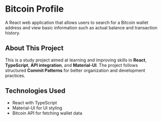 # Bitcoin Profile 
A React web application that allows users to search for a Bitcoin wallet address and view basic information such as actual balance and transaction history.

## About This Project
This is a study project aimed at learning and improving skills in **React**, **TypeScript**, **API integration**, and **Material-UI**. The project follows structured **Commit Patterns** for better organization and development practices.

## Technologies Used
- React with TypeScript
- Material-UI for UI styling
- Bitcoin API for fetching wallet data